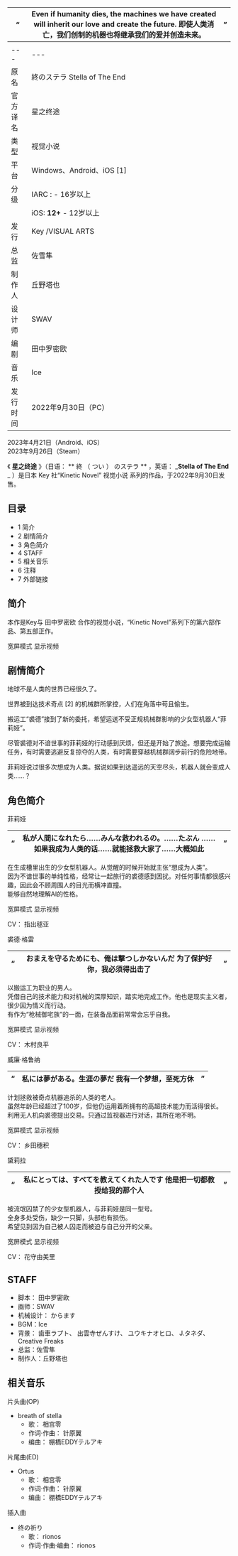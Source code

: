 |  “  |  Even if humanity dies, the machines we have created will inherit our love and create the future.  即使人类消亡，我们创制的机器也将继承我们的爱并创造未来。  |  ”   
---|---|---  
|  ||
|---|---|
|原名  |  終のステラ  Stella of The End   |
|官方译名  |  星之终途   |
|类型  |  视觉小说   |
|平台  |  Windows、Android、iOS  [1]   |
|分级  |    IARC  :    \- 16岁以上|
||  iOS:    **12+** \- 12岁以上|
|发行  |  Key  /VISUAL ARTS   |
|总监  |  佐雪隼   |
|制作人  |  丘野塔也   |
|设计师  |  SWAV   |
|编剧  |  田中罗密欧   |
|音乐  |  Ice   |
|发行时间  |  2022年9月30日（PC）   |
2023年4月21日（Android、iOS）  
2023年9月26日（Steam）  
  
  
《 **星之终途** 》（日语：  ** 終  （  つい  ）  のステラ ** ，英语：  _**Stella of The End** _ ）是日本
Key  社“Kinetic Novel”  视觉小说  系列的作品，于2022年9月30日发售。

##  目录

  * 1  简介 
  * 2  剧情简介 
  * 3  角色简介 
  * 4  STAFF 
  * 5  相关音乐 
  * 6  注释 
  * 7  外部链接 

##  简介

本作是Key与  田中罗密欧  合作的视觉小说，“Kinetic Novel”系列下的第六部作品、第五部正作。

宽屏模式  显示视频

##  剧情简介

地球不是人类的世界已经很久了。

世界被到达技术奇点  [2]  的机械群所掌控，人们在角落中苟且偷生。

搬运工“裘德”接到了新的委托，希望运送不受正规机械群影响的少女型机器人“菲莉娅”。

尽管裘德对不谙世事的菲莉娅的行动感到厌烦，但还是开始了旅途。想要完成运输任务，有时需要逃避反复掠夺的人类，有时需要穿越机械群阔步前行的危险地带。

菲莉娅说过很多次想成为人类。据说如果到达遥远的天空尽头，机器人就会变成人类……？

##  角色简介

菲莉娅

|  “  |  私が人間になれたら……みんな救われるの。……たぶん  ……如果我成为人类的话……就能拯救大家了……大概如此  |  ”   
---|---|---  
  
在生成槽里出生的少女型机器人。从觉醒的时候开始就主张“想成为人类”。  
因为不谙世事的单纯性格，经常让一起旅行的裘德感到困扰。对任何事情都很感兴趣，因此会不顾周围人的目光而横冲直撞。  
能够自然地理解AI的性格。

宽屏模式  显示视频

CV：  指出毬亚

裘德·格雷

|  “  |  おまえを守るためにも、俺は撃つしかないんだ  为了保护好你，我必须得出击了  |  ”   
---|---|---  
  
以搬运工为职业的男人。  
凭借自己的技术能力和对机械的深厚知识，踏实地完成工作。他也是现实主义者，很少因为情义而行动。  
有作为“枪械御宅族”的一面，在装备品面前常常会忘乎自我。

宽屏模式  显示视频

CV：  木村良平

威廉·格鲁纳

|  “  |  私には夢がある。生涯の夢だ  我有一个梦想，至死方休  |  ”   
---|---|---  
  
计划拯救被奇点机器追杀的人类的老人。  
虽然年龄已经超过了100岁，但他仍运用着所拥有的高超技术能力而活得很长。  
利用无人机向裘德提出交易。只通过监视器进行对话，其所在地不明。

宽屏模式  显示视频

CV：  乡田穗积

黛莉拉

|  “  |  私にとっては、すべてを教えてくれた人です  他是把一切都教授给我的那个人  |  ”   
---|---|---  
  
被流氓囚禁了的少女型机器人，与菲莉娅是同一型号。  
全身多处受伤，缺少一只脚，头部也有损伤。  
希望见到因为自己被人囚走而被迫与自己分开的父亲。

宽屏模式  显示视频

CV：  花守由美里

##  STAFF

  * 脚本：  田中罗密欧 
  * 画师：SWAV 
  * 机械设计：  からます 
  * BGM：Ice 
  * 背景：  歯車ラプト、 出雲寺ぜんすけ、 ユウキナオヒロ、 J.タネダ、  Creative Freaks 
  * 总监：佐雪隼 
  * 制作人：丘野塔也 

##  相关音乐

片头曲(OP)

  * breath of stella 
    * 歌：  相宫零 
    * 作词·作曲：  针原翼 
    * 编曲：  棚橋EDDYテルアキ 

片尾曲(ED)

  * Ortus 
    * 歌：  相宫零 
    * 作词·作曲：  针原翼 
    * 编曲：  棚橋EDDYテルアキ 

插入曲

  * 终の祈り 
    * 歌：  rionos 
    * 作词·作曲·编曲：  rionos 
